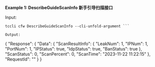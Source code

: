 **Example 1: DescribeGuideScanInfo 新手引导扫描接口**



Input: 

```
tccli cfw DescribeGuideScanInfo --cli-unfold-argument ```

Output: 
```
{
    "Response": {
        "Data": {
            "ScanResultInfo": {
                "LeakNum": 1,
                "IPNum": 1,
                "PortNum": 1,
                "IPStatus": true,
                "IdpStatus": true,
                "BanStatus": true
            },
            "ScanStatus": 0,
            "ScanPercent": 0,
            "ScanTime": "2023-11-22 11:22:15"
        },
        "RequestId": ""
    }
}
```

